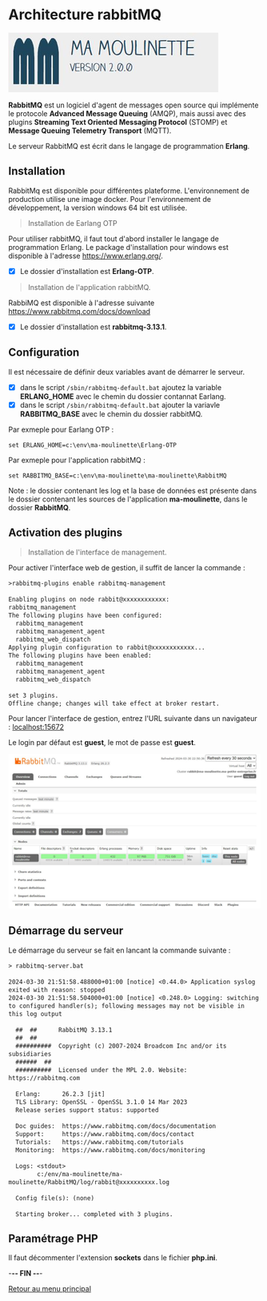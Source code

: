 # Architecture rabbitMQ

![Ma-Moulinette](/documentation/ressources/home-000.jpg)

**RabbitMQ** est un logiciel d'agent de messages open source qui implémente le protocole **Advanced Message Queuing** (AMQP), mais aussi avec des plugins **Streaming Text Oriented Messaging Protocol** (STOMP) et **Message Queuing Telemetry Transport** (MQTT).

Le serveur RabbitMQ est écrit dans le langage de programmation **Erlang**.

## Installation

RabbitMq est disponible pour différentes plateforme. L'environnement de production utilise une image docker. Pour l'environnement de développement, la version windows 64 bit est utilisée.

> Installation de Earlang OTP

Pour utiliser rabbitMQ, il faut tout d'abord installer le langage de programmation Erlang. Le package d'installation pour windows est disponible à l'adresse <https://www.erlang.org/>.

- [x] Le dossier d'installation est **Erlang-OTP**.

> Installation de l'application rabbitMQ.

RabbiMQ est disponible à l'adresse suivante <https://www.rabbitmq.com/docs/download>

- [x] Le dossier d'installation est **rabbitmq-3.13.1**.

## Configuration

Il est nécessaire de définir deux variables avant de démarrer le serveur.

- [x] dans le script `/sbin/rabbitmq-default.bat` ajoutez la variable **ERLANG_HOME** avec le chemin du dossier contannat Earlang.
- [x] dans le script `/sbin/rabbitmq-default.bat` ajouter la variavle **RABBITMQ_BASE** avec le chemin du dossier rabbitMQ.

Par exmeple pour Earlang OTP :

```properties
set ERLANG_HOME=c:\env\ma-moulinette\Erlang-OTP
```

Par exmeple pour l'application rabbitMQ :

```properties
set RABBITMQ_BASE=c:\env\ma-moulinette\ma-moulinette\RabbitMQ
```

Note : le dossier contenant les log et la base de données est présente dans le dossier contenant les sources de l'application **ma-moulinette**, dans le dossier **RabbitMQ**.

## Activation des plugins

> Installation de l'interface de management.

Pour activer l'interface web de gestion, il suffit de lancer la commande :

```plaintext
>rabbitmq-plugins enable rabbitmq-management

Enabling plugins on node rabbit@xxxxxxxxxxxx:
rabbitmq_management
The following plugins have been configured:
  rabbitmq_management
  rabbitmq_management_agent
  rabbitmq_web_dispatch
Applying plugin configuration to rabbit@xxxxxxxxxxxx...
The following plugins have been enabled:
  rabbitmq_management
  rabbitmq_management_agent
  rabbitmq_web_dispatch

set 3 plugins.
Offline change; changes will take effect at broker restart.
```

Pour lancer l'interface de gestion, entrez l'URL suivante dans un navigateur : <localhost:15672>

Le login par défaut est **guest**, le mot de passe est **guest**.

![rabbitMQ](/documentation/ressources/rabbitMQ-001.jpg)

## Démarrage du serveur

Le démarrage du serveur se fait en lancant la commande suivante :

```plaintext
> rabbitmq-server.bat

2024-03-30 21:51:58.488000+01:00 [notice] <0.44.0> Application syslog exited with reason: stopped
2024-03-30 21:51:58.504000+01:00 [notice] <0.248.0> Logging: switching to configured handler(s); following messages may not be visible in this log output

  ##  ##      RabbitMQ 3.13.1
  ##  ##
  ##########  Copyright (c) 2007-2024 Broadcom Inc and/or its subsidiaries
  ######  ##
  ##########  Licensed under the MPL 2.0. Website: https://rabbitmq.com

  Erlang:      26.2.3 [jit]
  TLS Library: OpenSSL - OpenSSL 3.1.0 14 Mar 2023
  Release series support status: supported

  Doc guides:  https://www.rabbitmq.com/docs/documentation
  Support:     https://www.rabbitmq.com/docs/contact
  Tutorials:   https://www.rabbitmq.com/tutorials
  Monitoring:  https://www.rabbitmq.com/docs/monitoring

  Logs: <stdout>
        c:/env/ma-moulinette/ma-moulinette/RabbitMQ/log/rabbit@xxxxxxxxxx.log

  Config file(s): (none)

  Starting broker... completed with 3 plugins.
```

## Paramétrage PHP

Il faut décommenter l'extension **sockets** dans le fichier **php.ini**.

-**-- FIN --**-

[Retour au menu principal](/README.md)
